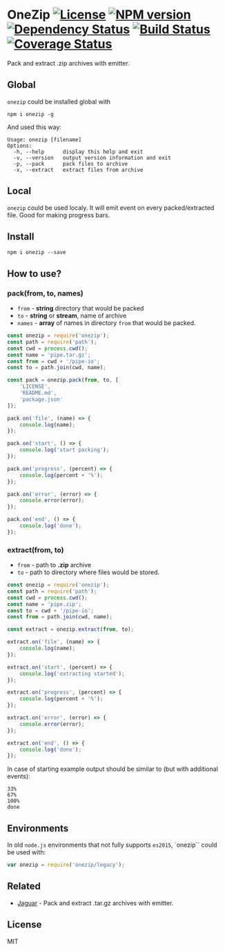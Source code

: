 # OneZip [![License][LicenseIMGURL]][LicenseURL] [![NPM version][NPMIMGURL]][NPMURL] [![Dependency Status][DependencyStatusIMGURL]][DependencyStatusURL] [![Build Status][BuildStatusIMGURL]][BuildStatusURL] [![Coverage Status][CoverageIMGURL]][CoverageURL]

Pack and extract .zip archives with emitter.

## Global

`onezip` could be installed global with

```
npm i onezip -g
```
And used this way:

```
Usage: onezip [filename]
Options:
  -h, --help      display this help and exit
  -v, --version   output version information and exit
  -p, --pack      pack files to archive
  -x, --extract   extract files from archive
```

## Local

`onezip` could be used localy. It will emit event on every packed/extracted file.
Good for making progress bars.

## Install

```
npm i onezip --save
```

## How to use?

### pack(from, to, names)

- `from`  - **string** directory that would be packed
- `to`    - **string** or **stream**, name of archive
- `names` - **array** of names in directory `from` that would be packed.

```js
const onezip = require('onezip');
const path = require('path');
const cwd = process.cwd();
const name = 'pipe.tar.gz';
const from = cwd + '/pipe-io';
const to = path.join(cwd, name);

const pack = onezip.pack(from, to, [
    'LICENSE',
    'README.md',
    'package.json'
]);

pack.on('file', (name) => {
    console.log(name);
});

pack.on('start', () => {
    console.log('start packing');
});

pack.on('progress', (percent) => {
    console.log(percent + '%');
});

pack.on('error', (error) => {
    console.error(error);
});

pack.on('end', () => {
    console.log('done');
});
```

### extract(from, to)

- `from` - path to **.zip** archive
- `to` - path to directory where files would be stored.

```js
const onezip = require('onezip');
const path = require('path');
const cwd = process.cwd();
const name = 'pipe.zip';
const to = cwd + '/pipe-io';
const from = path.join(cwd, name);

const extract = onezip.extract(from, to);

extract.on('file', (name) => {
    console.log(name);
});

extract.on('start', (percent) => {
    console.log('extracting started');
});

extract.on('progress', (percent) => {
    console.log(percent + '%');
});

extract.on('error', (error) => {
    console.error(error);
});

extract.on('end', () => {
    console.log('done');
});
```

In case of starting example output should be similar to (but with additional events):

```
33%
67%
100%
done
```

## Environments

In old `node.js` environments that not fully supports `es2015`, `onezip`` could be used with:

```js
var onezip = require('onezip/legacy');
```
## Related

- [Jaguar](https://github.com/coderaiser/node-jaguar "Jaguar") - Pack and extract .tar.gz archives with emitter.

## License

MIT

[NPMIMGURL]:                https://img.shields.io/npm/v/onezip.svg?style=flat
[BuildStatusIMGURL]:        https://img.shields.io/travis/coderaiser/node-onezip/master.svg?style=flat
[DependencyStatusIMGURL]:   https://img.shields.io/gemnasium/coderaiser/node-onezip.svg?style=flat
[LicenseIMGURL]:            https://img.shields.io/badge/license-MIT-317BF9.svg?style=flat
[NPMURL]:                   https://npmjs.org/package/onezip "npm"
[BuildStatusURL]:           https://travis-ci.org/coderaiser/node-onezip  "Build Status"
[DependencyStatusURL]:      https://gemnasium.com/coderaiser/node-onezip "Dependency Status"
[LicenseURL]:               https://tldrlegal.com/license/mit-license "MIT License"

[CoverageURL]:              https://coveralls.io/github/coderaiser/node-onezip?branch=master
[CoverageIMGURL]:           https://coveralls.io/repos/coderaiser/node-onezip/badge.svg?branch=master&service=github
